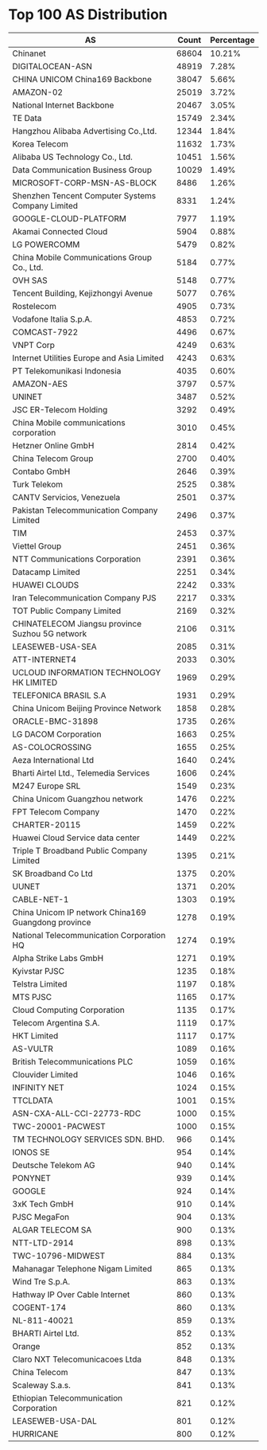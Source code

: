 # Top 100 AS Distribution
| AS | Count | Percentage |
|----|----|----|
| Chinanet | 68604 | 10.21% |
| DIGITALOCEAN-ASN | 48919 | 7.28% |
| CHINA UNICOM China169 Backbone | 38047 | 5.66% |
| AMAZON-02 | 25019 | 3.72% |
| National Internet Backbone | 20467 | 3.05% |
| TE Data | 15749 | 2.34% |
| Hangzhou Alibaba Advertising Co.,Ltd. | 12344 | 1.84% |
| Korea Telecom | 11632 | 1.73% |
| Alibaba US Technology Co., Ltd. | 10451 | 1.56% |
| Data Communication Business Group | 10029 | 1.49% |
| MICROSOFT-CORP-MSN-AS-BLOCK | 8486 | 1.26% |
| Shenzhen Tencent Computer Systems Company Limited | 8331 | 1.24% |
| GOOGLE-CLOUD-PLATFORM | 7977 | 1.19% |
| Akamai Connected Cloud | 5904 | 0.88% |
| LG POWERCOMM | 5479 | 0.82% |
| China Mobile Communications Group Co., Ltd. | 5184 | 0.77% |
| OVH SAS | 5148 | 0.77% |
| Tencent Building, Kejizhongyi Avenue | 5077 | 0.76% |
| Rostelecom | 4905 | 0.73% |
| Vodafone Italia S.p.A. | 4853 | 0.72% |
| COMCAST-7922 | 4496 | 0.67% |
| VNPT Corp | 4249 | 0.63% |
| Internet Utilities Europe and Asia Limited | 4243 | 0.63% |
| PT Telekomunikasi Indonesia | 4035 | 0.60% |
| AMAZON-AES | 3797 | 0.57% |
| UNINET | 3487 | 0.52% |
| JSC ER-Telecom Holding | 3292 | 0.49% |
| China Mobile communications corporation | 3010 | 0.45% |
| Hetzner Online GmbH | 2814 | 0.42% |
| China Telecom Group | 2700 | 0.40% |
| Contabo GmbH | 2646 | 0.39% |
| Turk Telekom | 2525 | 0.38% |
| CANTV Servicios, Venezuela | 2501 | 0.37% |
| Pakistan Telecommunication Company Limited | 2496 | 0.37% |
| TIM | 2453 | 0.37% |
| Viettel Group | 2451 | 0.36% |
| NTT Communications Corporation | 2391 | 0.36% |
| Datacamp Limited | 2251 | 0.34% |
| HUAWEI CLOUDS | 2242 | 0.33% |
| Iran Telecommunication Company PJS | 2217 | 0.33% |
| TOT Public Company Limited | 2169 | 0.32% |
| CHINATELECOM Jiangsu province Suzhou 5G network | 2106 | 0.31% |
| LEASEWEB-USA-SEA | 2085 | 0.31% |
| ATT-INTERNET4 | 2033 | 0.30% |
| UCLOUD INFORMATION TECHNOLOGY HK LIMITED | 1969 | 0.29% |
| TELEFONICA BRASIL S.A | 1931 | 0.29% |
| China Unicom Beijing Province Network | 1858 | 0.28% |
| ORACLE-BMC-31898 | 1735 | 0.26% |
| LG DACOM Corporation | 1663 | 0.25% |
| AS-COLOCROSSING | 1655 | 0.25% |
| Aeza International Ltd | 1640 | 0.24% |
| Bharti Airtel Ltd., Telemedia Services | 1606 | 0.24% |
| M247 Europe SRL | 1549 | 0.23% |
| China Unicom Guangzhou network | 1476 | 0.22% |
| FPT Telecom Company | 1470 | 0.22% |
| CHARTER-20115 | 1459 | 0.22% |
| Huawei Cloud Service data center | 1449 | 0.22% |
| Triple T Broadband Public Company Limited | 1395 | 0.21% |
| SK Broadband Co Ltd | 1375 | 0.20% |
| UUNET | 1371 | 0.20% |
| CABLE-NET-1 | 1303 | 0.19% |
| China Unicom IP network China169 Guangdong province | 1278 | 0.19% |
| National Telecommunication Corporation HQ | 1274 | 0.19% |
| Alpha Strike Labs GmbH | 1271 | 0.19% |
| Kyivstar PJSC | 1235 | 0.18% |
| Telstra Limited | 1197 | 0.18% |
| MTS PJSC | 1165 | 0.17% |
| Cloud Computing Corporation | 1135 | 0.17% |
| Telecom Argentina S.A. | 1119 | 0.17% |
| HKT Limited | 1117 | 0.17% |
| AS-VULTR | 1089 | 0.16% |
| British Telecommunications PLC | 1059 | 0.16% |
| Clouvider Limited | 1046 | 0.16% |
| INFINITY NET | 1024 | 0.15% |
| TTCLDATA | 1001 | 0.15% |
| ASN-CXA-ALL-CCI-22773-RDC | 1000 | 0.15% |
| TWC-20001-PACWEST | 1000 | 0.15% |
| TM TECHNOLOGY SERVICES SDN. BHD. | 966 | 0.14% |
| IONOS SE | 954 | 0.14% |
| Deutsche Telekom AG | 940 | 0.14% |
| PONYNET | 939 | 0.14% |
| GOOGLE | 924 | 0.14% |
| 3xK Tech GmbH | 910 | 0.14% |
| PJSC MegaFon | 904 | 0.13% |
| ALGAR TELECOM SA | 900 | 0.13% |
| NTT-LTD-2914 | 898 | 0.13% |
| TWC-10796-MIDWEST | 884 | 0.13% |
| Mahanagar Telephone Nigam Limited | 865 | 0.13% |
| Wind Tre S.p.A. | 863 | 0.13% |
| Hathway IP Over Cable Internet | 860 | 0.13% |
| COGENT-174 | 860 | 0.13% |
| NL-811-40021 | 859 | 0.13% |
| BHARTI Airtel Ltd. | 852 | 0.13% |
| Orange | 852 | 0.13% |
| Claro NXT Telecomunicacoes Ltda | 848 | 0.13% |
| China Telecom | 847 | 0.13% |
| Scaleway S.a.s. | 841 | 0.13% |
| Ethiopian Telecommunication Corporation | 821 | 0.12% |
| LEASEWEB-USA-DAL | 801 | 0.12% |
| HURRICANE | 800 | 0.12% |
